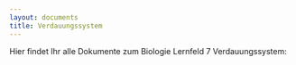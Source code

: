 ```yaml
---
layout: documents
title: Verdauungssystem
---
```

Hier findet Ihr alle Dokumente zum Biologie Lernfeld 7 Verdauungssystem:


